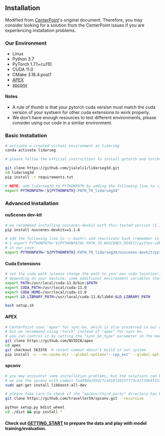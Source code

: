 ## Installation
Modified from [CenterPoint](https://github.com/tianweiy/CenterPoint)'s original document. Therefore, you may consider looking for a solution from the CenterPoint issues if you are experiencing installation problems.

### Our Environment

- Linux
- Python 3.7
- PyTorch 1.7.1+cu110
- CUDA 11.0
- CMake 3.18.4.post1
- [APEX](https://github.com/nvidia/apex)
- [spconv](https://github.com/traveller59/spconv) 

#### Notes
- A rule of thumb is that your pytorch cuda version must match the cuda version of your systsem for other cuda extensions to work properly. 
- We don't have enough resources to test different environments, please consider using our code in a similar environment.
### Basic Installation 

```bash
# activate a created virtual environment as lidarseg
conda activate lidarseg

# please follow the official instructions to install pytorch and torchvision in advance

git clone https://github.com/jialeli1/lidarseg3d.git
cd lidarseg3d
pip install -r requirements.txt

# NOTE: add lidarseg3d to PYTHONPATH by adding the following line to ~/.bashrc (change the path accordingly) and reactivating it
export PYTHONPATH="${PYTHONPATH}:PATH_TO_lidarseg3d"
```

### Advanced Installation 

#### nuScenes dev-kit

```bash
# we recommend installing nuscenes-devkit with this tested version (1.1.6)
pip install nuscenes-devkit==1.1.6

# add the following line to ~/.bashrc and reactivate bash (remember to change the PATH_TO_NUSCENES_DEVKIT value)
# $ export PYTHONPATH="${PYTHONPATH}:PATH_TO_NUSCENES_DEVKIT/python-sdk"
# in our case:
export PYTHONPATH="${PYTHONPATH}:PATH_TO_lidarseg3d/nuscenes-devkit/python-sdk"
```

#### Cuda Extensions

```bash
# set the cuda path (please change the path to your own cuda location!).
# depending on your machine, some additional environment variables that may be required: CUDNN_INCLUDE_DIR, CUDNN_LIB_DIR, CUDNN_PATH, CUDNN_LIBRARY, CPLUS_INCLUDE_PATH
export PATH=/usr/local/cuda-11.0/bin:$PATH
export CUDA_PATH=/usr/local/cuda-11.0
export CUDA_HOME=/usr/local/cuda-11.0
export LD_LIBRARY_PATH=/usr/local/cuda-11.0/lib64:$LD_LIBRARY_PATH

bash setup.sh 
```

#### APEX

```bash
# CenterPoint uses "apex" for sync-bn, which is also preserved in our code. 
# but we recommend using "torch" instead of "apex" for sync-bn. 
# you can control it by setting the "sync_bn_type" parameter in the model config file.
git clone https://github.com/NVIDIA/apex
cd apex
git checkout 5633f6  # recent commit doesn't build in our system 
pip install -v --no-cache-dir --global-option="--cpp_ext" --global-option="--cuda_ext" ./
```

#### spconv
```bash
# you may encounter some installation problems, but the solutions can be found from the issues of spconv repository.
# we use the spconv with commit fad3000249d27ca918f2655ff73c41f39b0f3127.
sudo apt-get install libboost-all-dev

# please take care to check if the "spconv/third_party" directory has been downloaded successfully.
git clone https://github.com/traveller59/spconv.git --recursive

python setup.py bdist_wheel
cd ./dist && pip install *
```

#### Check out [GETTING_START](GETTING_START.md) to prepare the data and play with model training/evaluation. 
